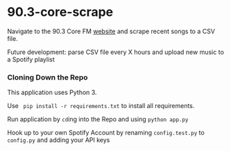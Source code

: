 # 90.3-core-scrape

Navigate to the 90.3 Core FM [website](http://thecore.fm/public/index.php) and scrape recent songs to a CSV file.

Future development: parse CSV file every X hours and upload new music to a Spotify playlist


### Cloning Down the Repo
This application uses Python 3.

Use ` pip install -r requirements.txt` to install all requirements.

Run application by `cd`ing into the Repo and using `python app.py`

Hook up to your own Spotify Account by renaming `config.test.py` to `config.py` and adding your API keys
